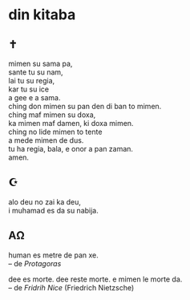 # din kitaba

## ✝

mimen su sama pa,  
sante tu su nam,  
lai tu su regia,  
kar tu su ice  
a gee e a sama.  
ching don mimen su pan den di ban to mimen.  
ching maf mimen su doxa,  
ka mimen maf damen, ki doxa mimen.  
ching no lide mimen to tente  
a mede mimen de dus.  
tu ha regia, bala, e onor a pan zaman.  
amen.

## ☪

alo deu no zai ka deu,  
i muhamad es da su nabija.

## ΑΩ

human es metre de pan xe.  
– de _Protagoras_

dee es morte. dee reste morte. e mimen le morte da.  
– de _Fridrih Nice_ (Friedrich Nietzsche)

